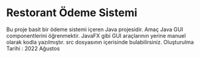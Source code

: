 # Restorant Ödeme Sistemi
Bu proje basit bir ödeme sistemi içeren Java projesidir. Amaç Java GUI componentlerini öğrenmektir. JavaFX gibi GUI araçlarının yerine manuel olarak kodla yazılmıştır.
src dosyasının içerisinde bulabilirsiniz.
Oluşturulma Tarihi : 2022 Ağustos
